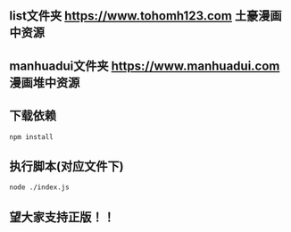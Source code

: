 ## list文件夹         https://www.tohomh123.com 土豪漫画中资源
## manhuadui文件夹    https://www.manhuadui.com 漫画堆中资源

## 下载依赖
```
npm install
```
## 执行脚本(对应文件下)
```
node ./index.js
```

## 望大家支持正版！！